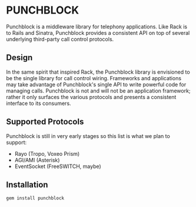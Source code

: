 PUNCHBLOCK
==========

Punchblock is a middleware library for telephony applications.  Like Rack is to
Rails and Sinatra, Punchblock provides a consistent API on top of several
underlying third-party call control protocols.

Design
------

In the same spirit that inspired Rack, the Punchblock library is envisioned to
be the single library for call control wiring.  Frameworks and applications may
take advantage of Punchblock's single API to write powerful code for managing
calls.  Punchblock is not and will not be an application framework; rather it
only surfaces the various protocols and presents a consistent interface to its
consumers.

Supported Protocols
-------------------

Punchblock is still in very early stages so this list
is what we plan to support:

* Rayo (Tropo, Voxeo Prism)
* AGI/AMI (Asterisk)
* EventSocket (FreeSWITCH, maybe)

Installation
------------

	gem install punchblock
